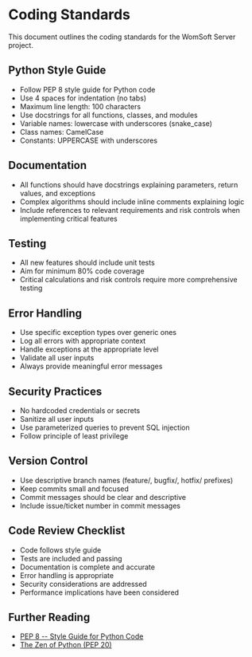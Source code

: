 # Coding Standards

This document outlines the coding standards for the WomSoft Server project.

## Python Style Guide

- Follow PEP 8 style guide for Python code
- Use 4 spaces for indentation (no tabs)
- Maximum line length: 100 characters
- Use docstrings for all functions, classes, and modules
- Variable names: lowercase with underscores (snake_case)
- Class names: CamelCase
- Constants: UPPERCASE with underscores

## Documentation

- All functions should have docstrings explaining parameters, return values, and exceptions
- Complex algorithms should include inline comments explaining logic
- Include references to relevant requirements and risk controls when implementing critical features

## Testing

- All new features should include unit tests
- Aim for minimum 80% code coverage
- Critical calculations and risk controls require more comprehensive testing

## Error Handling

- Use specific exception types over generic ones
- Log all errors with appropriate context
- Handle exceptions at the appropriate level
- Validate all user inputs
- Always provide meaningful error messages

## Security Practices

- No hardcoded credentials or secrets
- Sanitize all user inputs
- Use parameterized queries to prevent SQL injection
- Follow principle of least privilege

## Version Control

- Use descriptive branch names (feature/, bugfix/, hotfix/ prefixes)
- Keep commits small and focused
- Commit messages should be clear and descriptive
- Include issue/ticket number in commit messages

## Code Review Checklist

- Code follows style guide
- Tests are included and passing
- Documentation is complete and accurate
- Error handling is appropriate
- Security considerations are addressed
- Performance implications have been considered

## Further Reading

- [PEP 8 -- Style Guide for Python Code](https://www.python.org/dev/peps/pep-0008/)
- [The Zen of Python (PEP 20)](https://www.python.org/dev/peps/pep-0020/)

<!-- TODO: Add company-specific coding standards or additional reference documents -->